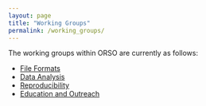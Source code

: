 ```yaml
---
layout: page
title: "Working Groups"
permalink: /working_groups/
---
```


The working groups within ORSO are currently as follows:

- [File Formats](https://reflectivity.github.io/working_groups/file_formats)
- [Data Analysis](https://reflectivity.github.io/working_groups/analysis)
- [Reproducibility](https://reflectivity.github.io/working_groups/reproducibility)
- [Education and Outreach](https://reflectivity.github.io/working_groups/edu_and_outreach)